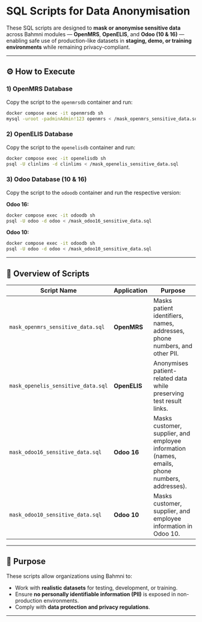 

# SQL Scripts for Data Anonymisation

These SQL scripts are designed to **mask or anonymise sensitive data** across Bahmni modules — **OpenMRS**, **OpenELIS**, and **Odoo (10 & 16)** — enabling safe use of production-like datasets in **staging, demo, or training environments** while remaining privacy-compliant.

---

## ⚙️ How to Execute

### 1) OpenMRS Database

Copy the script to the `openmrsdb` container and run:

```bash
docker compose exec -it openmrsdb sh
mysql -uroot -padminAdmin!123 openmrs < /mask_openmrs_sensitive_data.sql
```

### 2) OpenELIS Database

Copy the script to the `openelisdb` container and run:

```bash
docker compose exec -it openelisdb sh
psql -U clinlims -d clinlims < /mask_openelis_sensitive_data.sql
```

### 3) Odoo Database (10 & 16)

Copy the script to the `odoodb` container and run the respective version:

**Odoo 16:**

```bash
docker compose exec -it odoodb sh
psql -U odoo -d odoo < /mask_odoo16_sensitive_data.sql
```

**Odoo 10:**

```bash
docker compose exec -it odoodb sh
psql -U odoo -d odoo < /mask_odoo10_sensitive_data.sql
```

---

## 📌 Overview of Scripts

| Script Name                        | Application  | Purpose                                                                                       |
| ---------------------------------- | ------------ | --------------------------------------------------------------------------------------------- |
| `mask_openmrs_sensitive_data.sql`  | **OpenMRS**  | Masks patient identifiers, names, addresses, phone numbers, and other PII.                    |
| `mask_openelis_sensitive_data.sql` | **OpenELIS** | Anonymises patient-related data while preserving test result links.                           |
| `mask_odoo16_sensitive_data.sql`   | **Odoo 16**  | Masks customer, supplier, and employee information (names, emails, phone numbers, addresses). |
| `mask_odoo10_sensitive_data.sql`   | **Odoo 10**  | Masks customer, supplier, and employee information in Odoo 10.                                |

---

## 🧠 Purpose

These scripts allow organizations using Bahmni to:

* Work with **realistic datasets** for testing, development, or training.
* Ensure **no personally identifiable information (PII)** is exposed in non-production environments.
* Comply with **data protection and privacy regulations**.

---


